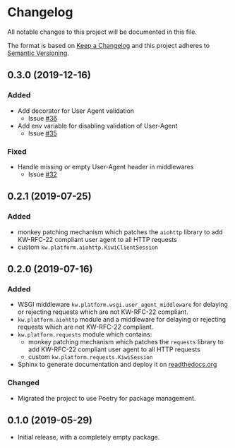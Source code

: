 # Changelog

All notable changes to this project will be documented in this file.

The format is based on [Keep a Changelog](https://keepachangelog.com/en/1.0.0/)
and this project adheres to [Semantic Versioning](https://semver.org/spec/v2.0.0.html).

## 0.3.0 (2019-12-16)

### Added

-   Add decorator for User Agent validation
    -   Issue [#36](https://github.com/kiwicom/kiwi-platform-py/issues/36)
-   Add env variable for disabling validation of User-Agent
    -   Issue [#35](https://github.com/kiwicom/kiwi-platform-py/issues/35)

### Fixed

-   Handle missing or empty User-Agent header in middlewares
    -   Issue [#32](https://github.com/kiwicom/kiwi-platform-py/issues/32)

## 0.2.1 (2019-07-25)

### Added

-   monkey patching mechanism which patches the `aiohttp` library to add KW-RFC-22
    compliant user agent to all HTTP requests
-   custom `kw.platform.aiohttp.KiwiClientSession`

## 0.2.0 (2019-07-16)

### Added

-   WSGI middleware `kw.platform.wsgi.user_agent_middleware` for delaying or
    rejecting requests which are not KW-RFC-22 compliant.
-   `kw.platform.aiohttp` module and a middleware for delaying or
    rejecting requests which are not KW-RFC-22 compliant.
-   `kw.platform.requests` module which contains:
    -   monkey patching mechanism which patches the `requests` library to add KW-RFC-22
        compliant user agent to all HTTP requests
    -   custom `kw.platform.requests.KiwiSession`
-   Sphinx to generate documentation and deploy it on
    [readthedocs.org](https://kiwi-platform-py.readthedocs.io)

### Changed

-   Migrated the project to use Poetry for package management.

## 0.1.0 (2019-05-29)

-   Initial release, with a completely empty package.
